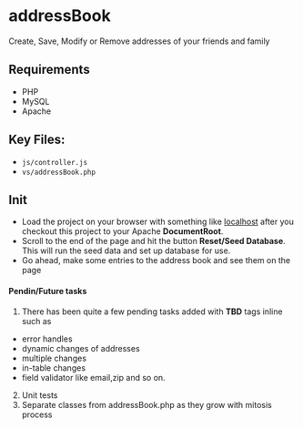 # addressBook
  Create, Save, Modify or Remove addresses of your friends and family
  
## Requirements

* PHP
* MySQL
* Apache

## Key Files:
- `js/controller.js`
- `vs/addressBook.php`

## Init
- Load the project on your browser with something like [localhost](http://localhost/addressBook/) after you checkout this project to your Apache **DocumentRoot**.
- Scroll to the end of the page and hit the button **Reset/Seed Database**. This will run the seed data and set up database for use.
- Go ahead, make some entries to the address book and see them on the page

#### Pendin/Future tasks
1. There has been quite a few pending tasks added with **TBD** tags inline such as 
- error handles
- dynamic changes of addresses
- multiple changes
- in-table changes
- field validator like email,zip and so on.
2. Unit tests
3. Separate classes from addressBook.php as they grow with mitosis process
